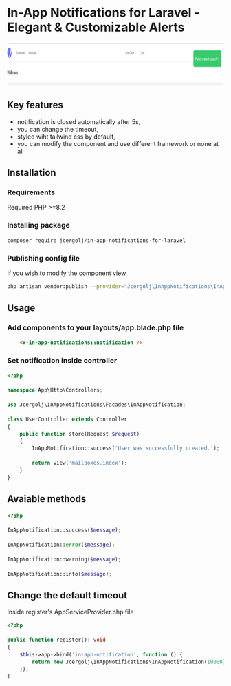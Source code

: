 # In-App Notifications for Laravel - Elegant & Customizable Alerts

<img src="images/screenshot.png" alt="Package for displaying in app notifications for Laravel" height="100px">

## Key features
- notification is closed automatically after 5s,
- you can change the timeout,
- styled wiht tailwind css by default,
- you can modify the component and use different framework or none at all

## Installation

### Requirements
Required PHP >=8.2

### Installing package
```bash
composer require jcergolj/in-app-notifications-for-laravel
```

### Publishing config file
If you wish to modify the component view
```bash
php artisan vendor:publish --provider="Jcergolj\InAppNotifications\InAppNotificationsServiceProvider"
```

## Usage

### Add components to your layouts/app.blade.php file
```html
    <x-in-app-notifications::notification />
```

### Set notification inside controller
```php
<?php

namespace App\Http\Controllers;

use Jcergolj\InAppNotifications\Facades\InAppNotification;

class UserController extends Controller
{
    public function store(Request $request)
    {
        InAppNotification::success('User was successfully created.');

        return view('mailboxes.index');
    }
}
```

## Avaiable methods
```php
<?php

InAppNotification::success($message);

InAppNotification::error($message);

InAppNotification::warning($message);

InAppNotification::info($message);
```

## Change the default timeout
Inside register's AppServiceProvider.php file
```php
<?php

public function register(): void
{
    $this->app->bind('in-app-notification', function () {
        return new Jcergolj\InAppNotifications\InAppNotification(10000); // 10 seconds
    });
}
```

